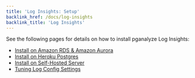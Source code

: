 ```yaml
---
title: 'Log Insights: Setup'
backlink_href: /docs/log-insights
backlink_title: 'Log Insights'
---
```


See the following pages for details on how to install pganalyze Log Insights:

* [Install on Amazon RDS & Amazon Aurora](/docs/log-insights/setup/amazon-rds)
* [Install on Heroku Postgres](/docs/log-insights/setup/heroku-postgres)
* [Install on Self-Hosted Server](/docs/log-insights/setup/self-hosted)
* [Tuning Log Config Settings](/docs/log-insights/setup/tuning-log-config-settings)
